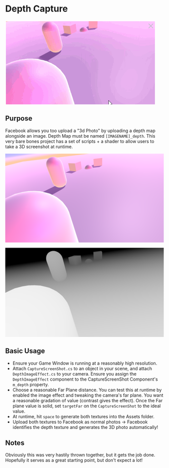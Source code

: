 # Depth Capture

![Gif](Depth.gif)


## Purpose
Facebook allows you too upload a "3d Photo" by uploading a depth map alongside an image.  Depth Map must be named `[IMAGENAME]_depth`.  This very bare bones project has a set of scripts + a shader to allow users to take a 3D screenshot at runtime.

![Source](Screenshot.png)

![Depth](Screenshot_depth.png)

## Basic Usage
 - Ensure your Game Window is running at a reasonably high resolution.  
 - Attach `CaptureScreenShot.cs` to an object in your scene, and attach `DepthImageEffect.cs` to your camera.  Ensure you assign the `DepthImageEffect` component to the CaptureScreenShot Component's `m_depth` property.
 - Choose a reasonable Far Plane distance.  You can test this at runtime by enabled the image effect and tweaking the camera's far plane. You want a reasonable gradation of value (contrast gives the effect).  Once the Far plane value is solid, set `targetFar` on the `CaptureScreenShot` to the ideal value.
 - At runtime, hit `space` to generate both textures into the Assets folder.
 - Upload both textures to Facebook as normal photos -> Facebook identifies the depth texture and generates the 3D photo automatically!

## Notes
Obviously this was very hastily thrown together, but it gets the job done.  Hopefully it serves as a great starting point, but don't expect a lot!

